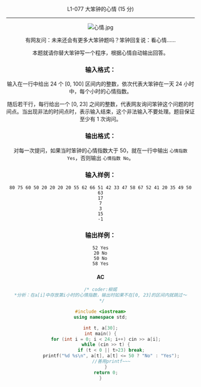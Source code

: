 <center>L1-077 大笨钟的心情 (15 分)

---

![心情.jpg](https://images.ptausercontent.com/8c3b8713-1703-4e56-addb-492f738c3a7c.jpg)

有网友问：未来还会有更多大笨钟题吗？笨钟回复说：看心情……

本题就请你替大笨钟写一个程序，根据心情自动输出回答。

### 输入格式：

输入在一行中给出 24 个 [0, 100] 区间内的整数，依次代表大笨钟在一天 24 小时中，每个小时的心情指数。

随后若干行，每行给出一个 [0, 23] 之间的整数，代表网友询问笨钟这个问题的时间点。当出现非法的时间点时，表示输入结束，这个非法输入不要处理。题目保证至少有 1 次询问。

### 输出格式：

对每一次提问，如果当时笨钟的心情指数大于 50，就在一行中输出 `心情指数 Yes`，否则输出 `心情指数 No`。

### 输入样例：

```in
80 75 60 50 20 20 20 20 55 62 66 51 42 33 47 58 67 52 41 20 35 49 50 63
17
7
3
15
-1
```

### 输出样例：

```out
52 Yes
20 No
50 No
58 Yes
```



#### AC

```c++
/* coder:柳婼
 *分析：在a[i]中存放第i小时的心情指数，输出时如果不在[0, 23]的区间内就跳过～ 
 */

#include <iostream>
using namespace std;

int t, a[30];
int main() {
	for (int i = 0; i < 24; i++) cin >> a[i];
	while (cin >> t) {
		if (t < 0 || t>23) break;
		printf("%d %s\n", a[t], a[t] <= 50 ? "No" : "Yes");
		//善用printf~~~
	}
	return 0;
}
```

